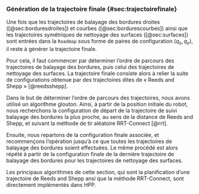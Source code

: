 ### Génération de la trajectoire finale {#sec:trajectoirefinale}

Une fois que les trajectoires de balayage des bordures droites ([@sec:borduresdroites]) et courbes
([@sec:bordurescourbes]) ainsi que les trajectoires symétriques de nettoyage des surfaces ([@sec:surfaces]) sont
entrées dans la `Roadmap` sous forme de paires de configuration $(q_s, q_e)$, il reste à générer la trajectoire finale.

Pour cela, il faut commencer par déterminer l’ordre de parcours des trajectoires de balayage des bordures, puis celui
des trajectoires de nettoyage des surfaces. La trajectoire finale consiste alors à relier la suite de configurations
obtenue par des trajectoires dites de « Reeds and Shepp » [@reedsshepp].

Dans le but de déterminer l’ordre de parcours des trajectoires, nous avons utilisé un algorithme glouton. Ainsi, à
partir de la position initiale du robot, nous recherchons la configuration de départ de la trajectoire de suivi
balayage des bordures la plus proche, au sens de la distance de Reeds and Shepp, et suivant la méthode de tir
aléatoire RRT-Connect [@rrt].

Ensuite, nous repartons de la configuration finale associée, et recommençons l’opération jusqu’à ce que toutes les
trajectoires de balayage des bordures soient effectuées. Le même procédé est alors répété à partir de la configuration
finale de la dernière trajectoire de balayage des bordures pour les trajectoires de nettoyage des surfaces.

Les principaux algorithmes de cette section, qui sont la planification d’une trajectoire de Reeds and Shepp ansi que la
méthode RRT-Connect, sont directement implémentés dans HPP.
